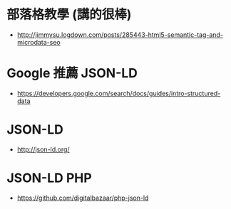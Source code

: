 # 部落格教學 (講的很棒)
* http://jimmysu.logdown.com/posts/285443-html5-semantic-tag-and-microdata-seo
# Google 推薦 JSON-LD
* https://developers.google.com/search/docs/guides/intro-structured-data
# JSON-LD
* http://json-ld.org/
# JSON-LD PHP
* https://github.com/digitalbazaar/php-json-ld
